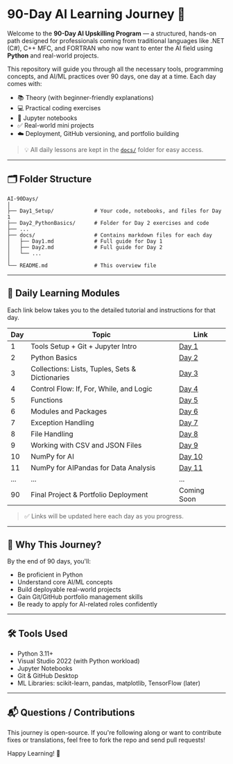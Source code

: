 # 90-Day AI Learning Journey 🚀

Welcome to the **90-Day AI Upskilling Program** — a structured, hands-on path designed for professionals coming from traditional languages like .NET (C#), C++ MFC, and FORTRAN who now want to enter the AI field using **Python** and real-world projects.

This repository will guide you through all the necessary tools, programming concepts, and AI/ML practices over 90 days, one day at a time. Each day comes with:

* 📚 Theory (with beginner-friendly explanations)
* 💻 Practical coding exercises
* 📓 Jupyter notebooks
* ✅ Real-world mini projects
* ☁️ Deployment, GitHub versioning, and portfolio building

> 💡 All daily lessons are kept in the [`docs/`](docs/README.md) folder for easy access.

---

## 🗂 Folder Structure

```
AI-90Days/
│
├── Day1_Setup/             # Your code, notebooks, and files for Day 1
├── Day2_PythonBasics/      # Folder for Day 2 exercises and code
├── ...
├── docs/                   # Contains markdown files for each day
│   ├── Day1.md             # Full guide for Day 1
│   ├── Day2.md             # Full guide for Day 2
│   └── ...
│
└── README.md               # This overview file
```

---

## 🔗 Daily Learning Modules

Each link below takes you to the detailed tutorial and instructions for that day.

| Day | Topic                                           | Link                                  |
| --- | ----------------------------------------------- | ------------------------------------- |
| 1   | Tools Setup + Git + Jupyter Intro               | [Day 1](docs/Day1_Setup.md)           |
| 2   | Python Basics                                   | [Day 2](docs/Day2_PythonBasics.md)    |
| 3   | Collections: Lists, Tuples, Sets & Dictionaries | [Day 3](docs/Day3_Collections.md)     |
| 4   | Control Flow: If, For, While, and Logic         | [Day 4](docs/Day4_ControlFlow.md)     |
| 5   | Functions                                       | [Day 5](docs/Day5_Functions.md)       |
| 6   | Modules and Packages                            | [Day 6](docs/Day6_Modules.md)         |
| 7   | Exception Handling                              | [Day 7](docs/Day7_Exceptions.md)      |
| 8   | File Handling                                   | [Day 8](docs/Day8_FileHandling.md)    |
| 9   | Working with CSV and JSON Files                 | [Day 9](docs/Day9_DataFiles.md)       |
| 10  | NumPy for AI                                    | [Day 10](docs/Day10_NumPyBasics.md)   |
| 11  | NumPy for AIPandas for Data Analysis            | [Day 11](docs/Day11_PandasBasics.md)  |
| ... | ...                                             | ...                                   |
| 90  | Final Project & Portfolio Deployment            | Coming Soon                           |

> ✅ Links will be updated here each day as you progress.

---

## 🧠 Why This Journey?

By the end of 90 days, you'll:

* Be proficient in Python
* Understand core AI/ML concepts
* Build deployable real-world projects
* Gain Git/GitHub portfolio management skills
* Be ready to apply for AI-related roles confidently

---

## 🛠 Tools Used

* Python 3.11+
* Visual Studio 2022 (with Python workload)
* Jupyter Notebooks
* Git & GitHub Desktop
* ML Libraries: scikit-learn, pandas, matplotlib, TensorFlow (later)

---

## 📬 Questions / Contributions

This journey is open-source. If you're following along or want to contribute fixes or translations, feel free to fork the repo and send pull requests!

Happy Learning! 🚀

